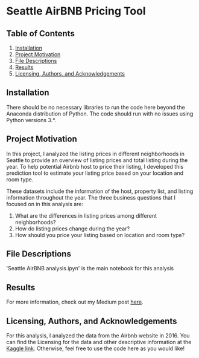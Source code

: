 # Seattle AirBNB Pricing Tool

## Table of Contents
1. [Installation](#Installation)
2. [Project Motivation](#Project_Motivation)
3. [File Descriptions](#File_Description)
4. [Results](#Results)
5. [Licensing, Authors, and Acknowledgements](#Licensing,_Authors,_and_Acknowledgements)

## Installation

There should be no necessary libraries to run the code here beyond the Anaconda distribution of Python. The code should run with no issues using Python versions 3.*.

## Project Motivation

In this project, I analyzed the listing prices in different neighborhoods in Seattle to provide an overview of listing prices and total listing during the year. To help potential Airbnb host to price their listing, I developed this prediction tool to estimate your listing price based on your location and room type. 

These datasets include the information of the host, property list, and listing information throughout the year. The three business questions that I focused on in this analysis are:

1.	What are the differences in listing prices among different neighborhoods?
2.	How do listing prices change during the year?
3.	How should you price your listing based on location and room type?

## File Descriptions
'Seattle AirBNB analysis.ipyn' is the main notebook for this analysis

## Results
For more information, check out my Medium post [here](https://drboli.medium.com/thinking-about-listing-your-airbnb-in-seattle-check-out-this-pricing-tool-first-3f42f42f33ec).

## Licensing, Authors, and Acknowledgements
For this analysis, I analyzed the data from the Airbnb website in 2016. You can find the Licensing for the data and other descriptive information at the [Kaggle link](https://www.kaggle.com/airbnb/seattle). Otherwise, feel free to use the code here as you would like!
